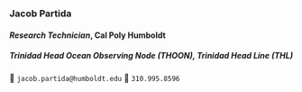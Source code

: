 ### Jacob Partida
#### _Research Technician_, Cal Poly Humboldt
##### Trinidad Head Ocean Observing Node (THOON), Trinidad Head Line (THL)
 📧 `jacob.partida@humboldt.edu`
 📲 `310.995.8596`

<!---
pqrtidq/pqrtidq is a ✨ special ✨ repository because its `README.md` (this file) appears on your GitHub profile.
You can click the Preview link to take a look at your changes.
--->
